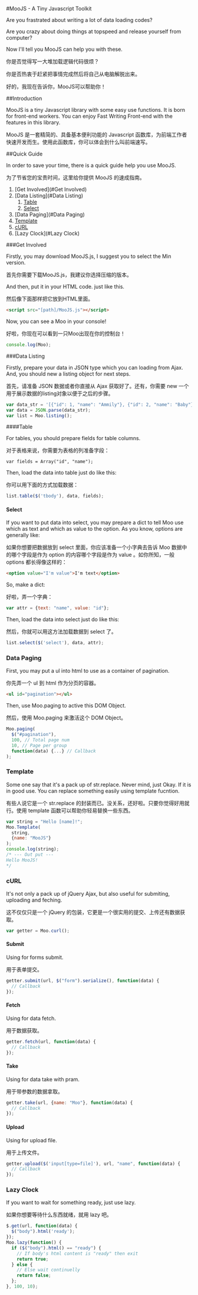 #MooJS - A Tiny Javascript Toolkit

Are you frastrated about writing a lot of data loading codes?

Are you crazy about doing things at topspeed and release yourself from computer?

Now I'll tell you MooJS can help you with these.

你是否觉得写一大堆加载逻辑代码很烦？

你是否热衷于赶紧把事情完成然后将自己从电脑解脱出来。

好的，我现在告诉你，MooJS可以帮助你！

##Introduction

MooJS is a tiny Javascript library with some easy use functions. It is born for front-end workers. You can enjoy Fast Writing Front-end with the features in this library.

MooJS 是一套精简的、具备基本便利功能的 Javascript 函数库，为前端工作者快速开发而生。使用此函数库，你可以体会到什么叫前端速写。

##Quick Guide 

In order to save your time, there is a quick guide help you use MooJS.

为了节省您的宝贵时间，这里给你提供 MooJS 的速成指南。

1. [Get Involved](#Get Involved)
2. [Data Listing](#Data Listing)
   1. [Table](#Table)
   2. [Select](#Select)
3. [Data Paging](#Data Paging)
4. [Template](#Template)
5. [cURL](#cURL)
6. [Lazy Clock](#Lazy Clock)

###Get Involved

Firstly, you may download MooJS.js, I suggest you to select the Min version.

首先你需要下载MooJS.js，我建议你选择压缩的版本。

And then, put it in your HTML code. just like this.

然后像下面那样把它放到HTML里面。

```html
<script src="[path]/MooJS.js"></script>
```

Now, you can see a Moo in your console!

好啦，你现在可以看到一只Moo出现在你的控制台！

```javascript
console.log(Moo);
```

###Data Listing

Firstly, prepare your data in JSON type which you can loading from Ajax. And, you should new a listing object for next steps.

首先，请准备 JSON 数据或者你直接从 Ajax 获取好了。还有，你需要 new 一个用于展示数据的listing对象以便于之后的步骤。

```javascript
var data_str = '[{"id": 1, "name": "Ammily"}, {"id": 2, "name": "Baby"}]';
var data = JSON.parse(data_str);
var list = Moo.listing();
```

####Table

For tables, you should prepare fields for table columns.

对于表格来说，你需要为表格的列准备字段：

```
var fields = Array("id", "name");
```

Then, load the data into table just do like this:

你可以用下面的方式加载数据：

```javascript
list.table($('tbody'), data, fields);
```

#### Select

If you want to put data into select, you may prepare a dict to tell Moo use which as text and which as value to the option. As you know, options are generally like:

如果你想要把数据放到 select 里面，你应该准备一个小字典去告诉 Moo 数据中的哪个字段是作为 option 的内容哪个字段是作为 value 。如你所知，一般 options 都长得像这样的：

```html
<option value="I'm value">I'm text</option>
```

So, make a dict:

好啦，弄一个字典：

```javascript
var attr = {text: "name", value: "id"};
```

Then, load the data into select just do like this:

然后，你就可以用这方法加载数据到 select 了。

```javascript
list.select($('select'), data, attr);
```

### Data Paging

First, you may put a ul into html to use as a container of pagination.

你先弄一个 ul 到 html 作为分页的容器。

```html
<ul id="pagination"></ul>
```

Then, use Moo.paging to active this DOM Object.

然后，使用 Moo.paging 来激活这个 DOM Object。

```javascript
Moo.paging(
  $("#pagination"),
  100, // Total page num
  10, // Page per group
  function(data) {...} // Callback
);
```

### Template

Some one say that it's a pack up of str.replace. Never mind, just Okay. If it is in good use. You can replace something easily using template fucntion.

有些人说它是一个 str.replace 的封装而已。没关系，还好啦。只要你觉得好用就行。使用 template 函数可以帮助你轻易替换一些东西。

```javascript
var string = "Hello [name]!";
Moo.Template(
  string,
  {name: "MooJS"}
);
console.log(string);
/* --- Out put ---
Hello MooJS!
*/
```

### cURL

It's not only a pack up of jQuery Ajax, but also useful for submiting, uploading and feching.

这不仅仅只是一个 jQuery 的包装，它更是一个很实用的提交、上传还有数据获取。

```javascript
var getter = Moo.curl();
```

#### Submit

Using for forms submit.

用于表单提交。

```javascript
getter.submit(url, $("form").serialize(), function(data) {
  // Callback
});
```

#### Fetch

Using for data fetch.

用于数据获取。

```javascript
getter.fetch(url, function(data) {
  // Callback
});
```

#### Take

Using for data take with pram.

用于带参数的数据拿取。

```javascript
getter.take(url, {name: "Moo"}, function(data) {
  // Callback
});
```

#### Upload

Using for upload file.

用于上传文件。

```javascript
getter.upload($('input[type=file]'), url, "name", function(data) {
  // Callback
});
```

### Lazy Clock

If you want to wait for something ready, just use lazy.

如果你想要等待什么东西就绪，就用 lazy 吧。

```javascript
$.get(url, function(data) {
  $("body").html('ready');
});
Moo.lazy(function() {
  if ($("body").html() == "ready") {
    // If body's html content is "ready" then exit
    return true;
  } else {
    // Else wait continuelly
    return false;
  };
}, 100, 10);
```

